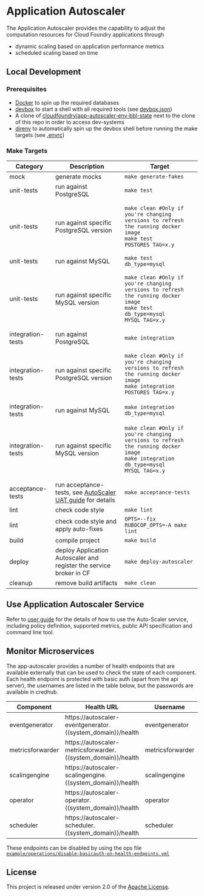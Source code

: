 # Application Autoscaler

The Application Autoscaler provides the capability to adjust the computation resources for Cloud Foundry applications
through

* dynamic scaling based on application performance metrics
* scheduled scaling based on time

## Local Development

### Prerequisites

* [Docker](https://www.docker.com/products/docker-desktop/) to spin up the required databases
* [devbox](https://github.com/jetify-com/devbox) to start a shell with all required tools (see [devbox.json](/devbox.json))
* A clone of [cloudfoundry/app-autoscaler-env-bbl-state](https://github.com/cloudfoundry/app-autoscaler-env-bbl-state) next to the clone of this repo in order to access dev-systems
* [direnv](https://direnv.net/) to automatically spin up the devbox shell before running the make targets (see [.envrc](/.envrc))

### Make Targets

| Category          | Description                                                                            | Target                                                                                                                                                    |
|-------------------|----------------------------------------------------------------------------------------|-----------------------------------------------------------------------------------------------------------------------------------------------------------|
| mock              | generate mocks                                                                         | `make generate-fakes`                                                                                                                                     |
| unit-tests        | run against PostgreSQL                                                                 | `make test`                                                                                                                                               |
| unit-tests        | run against specific PostgreSQL version                                                | <pre><code>make clean #Only if you're changing versions to refresh the running docker image<br/>make test POSTGRES_TAG=x.y</code></pre>                   |
| unit-tests        | run against MySQL                                                                      | `make test db_type=mysql`                                                                                                                                 |
| unit-tests        | run against specific MySQL version                                                     | <pre><code>make clean #Only if you're changing versions to refresh the running docker image<br/>make test db_type=mysql MYSQL_TAG=x.y</code></pre>        |
| integration-tests | run against PostgreSQL                                                                 | `make integration`                                                                                                                                        |
| integration-tests | run against specific PostgreSQL version                                                | <pre><code>make clean #Only if you're changing versions to refresh the running docker image<br/>make integration POSTGRES_TAG=x.y</code></pre>            |
| integration-tests | run against MySQL                                                                      | `make integration db_type=mysql`                                                                                                                          |
| integration-tests | run against specific MySQL version                                                     | <pre><code>make clean #Only if you're changing versions to refresh the running docker image<br/>make integration db_type=mysql MYSQL_TAG=x.y</code></pre> |
| acceptance-tests  | run acceptance-tests, see [AutoScaler UAT guide](src/acceptance/README.md) for details | `make acceptance-tests`                                                                                                                                   |
| lint              | check code style                                                                       | `make lint`                                                                                                                                               |
| lint              | check code style and apply auto-fixes                                                  | `OPTS=--fix RUBOCOP_OPTS=-A make lint`                                                                                                                    |
| build             | compile project                                                                        | `make build`                                                                                                                                              |
| deploy            | deploy Application Autoscaler and register the service broker in CF                    | `make deploy-autoscaler`                                                                                                                                  |
| cleanup           | remove build artifacts                                                                 | `make clean`                                                                                                                                              |

## Use Application Autoscaler Service

Refer to [user guide](docs/Readme.md) for the details of how to use the Auto-Scaler service, including policy
definition, supported metrics, public API specification and command line tool.

## Monitor Microservices

The app-autoscaler provides a number of health endpoints that are available externally that can be used to check the
state of each component. Each health endpoint is protected with basic auth (apart from the api server), the usernames
are listed in the table below, but the passwords are available in credhub.

| Component        | Health URL                                                   | Username         | Password Key                                 |
|------------------|--------------------------------------------------------------|------------------|----------------------------------------------|
| eventgenerator   | https://autoscaler-eventgenerator.((system_domain))/health   | eventgenerator   | /autoscaler_eventgenerator_health_password   |
| metricsforwarder | https://autoscaler-metricsforwarder.((system_domain))/health | metricsforwarder | /autoscaler_metricsforwarder_health_password |
| scalingengine    | https://autoscaler-scalingengine.((system_domain))/health    | scalingengine    | /autoscaler_scalingengine_health_password    |
| operator         | https://autoscaler-operator.((system_domain))/health         | operator         | /autoscaler_operator_health_password         |
| scheduler        | https://autoscaler-scheduler.((system_domain))/health        | scheduler        | /autoscaler_scheduler_health_password        |

These endpoints can be disabled by using the ops
file [`example/operations/disable-basicauth-on-health-endpoints.yml`](operations/disable-basicauth-on-health-endpoints.yml)

## License

This project is released under version 2.0 of the [Apache License](LICENSE).
